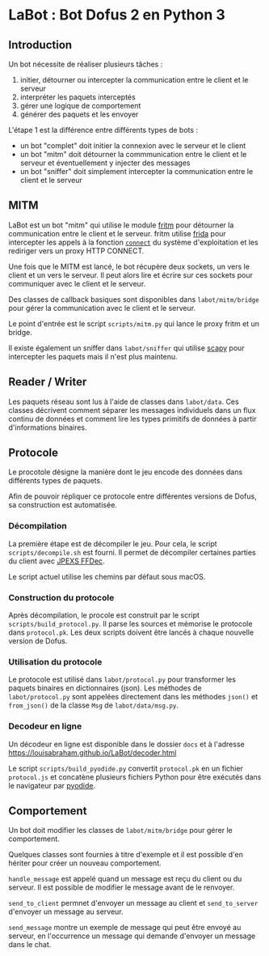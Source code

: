 # LaBot : Bot Dofus 2 en Python 3

## Introduction

Un bot nécessite de réaliser plusieurs tâches :
1. initier, détourner ou intercepter la communication entre le client et le serveur
2. interpréter les paquets interceptés
3. gérer une logique de comportement
4. générer des paquets et les envoyer

L'étape 1 est la différence entre différents types de bots : 
- un bot "complet" doit initier la connexion avec le serveur et le client
- un bot "mitm" doit détourner la commmunication entre le client et le serveur et éventuellement y injecter des messages
- un bot "sniffer" doit simplement intercepter la communication entre le client et le serveur


## MITM

LaBot est un bot "mitm" qui utilise le module [fritm](https://github.com/louisabraham/fritm) pour détourner la communication entre le client et le serveur. fritm utilise [frida](https://www.frida.re/) pour intercepter les appels à la fonction [`connect`](http://man7.org/linux/man-pages/man2/connect.2.html) du système d'exploitation et les rediriger vers un proxy HTTP CONNECT.

Une fois que le MITM est lancé, le bot récupère deux sockets, un vers le client et un vers le serveur. Il peut alors lire et écrire sur ces sockets pour communiquer avec le client et le serveur.

Des classes de callback basiques sont disponibles dans `labot/mitm/bridge` pour gérer la communication avec le client et le serveur.

Le point d'entrée est le script `scripts/mitm.py` qui lance le proxy fritm et un bridge.

Il existe également un sniffer dans `labot/sniffer` qui utilise [scapy](https://scapy.net/) pour intercepter les paquets mais il n'est plus maintenu.

## Reader / Writer

Les paquets réseau sont lus à l'aide de classes dans `labot/data`. Ces classes décrivent comment séparer les messages individuels dans un flux continu de données et comment lire les types primitifs de données à partir d'informations binaires.

## Protocole

Le procotole désigne la manière dont le jeu encode des données dans différents types de paquets.

Afin de pouvoir répliquer ce protocole entre différentes versions de Dofus, sa construction est automatisée.

### Décompilation

La première étape est de décompiler le jeu. Pour cela, le script `scripts/decompile.sh` est fourni. Il permet de décompiler certaines parties du client avec [JPEXS FFDec](https://github.com/jindrapetrik/jpexs-decompiler).

Le script actuel utilise les chemins par défaut sous macOS.

### Construction du protocole

Après décompilation, le procole est construit par le script `scripts/build_protocol.py`. Il parse les sources et mémorise le protocole dans `protocol.pk`. Les deux scripts doivent être lancés à chaque nouvelle version de Dofus.

### Utilisation du protocole

Le protocole est utilisé dans `labot/protocol.py` pour transformer les paquets binaires en dictionnaires (json). Les méthodes de `labot/protocol.py` sont appelées directement dans les méthodes `json()` et `from_json()` de la classe `Msg` de `labot/data/msg.py`.


### Decodeur en ligne

Un décodeur en ligne est disponible dans le dossier `docs` et à l'adresse https://louisabraham.github.io/LaBot/decoder.html

Le script `scripts/build_pyodide.py` convertit `protocol.pk` en un fichier `protocol.js` et concatène plusieurs fichiers Python pour être exécutés dans le navigateur par [pyodide](https://pyodide.org/en/stable/).


## Comportement

Un bot doit modifier les classes de `labot/mitm/bridge` pour gérer le comportement.

Quelques classes sont fournies à titre d'exemple et il est possible d'en hériter pour créer un nouveau comportement.

`handle_message` est appelé quand un message est reçu du client ou du serveur. Il est possible de modifier le message avant de le renvoyer.

`send_to_client` permnet d'envoyer un message au client et `send_to_server` d'envoyer un message au serveur.

`send_message` montre un exemple de message qui peut être envoyé au serveur, en l'occurrence un message qui demande d'envoyer un message dans le chat.